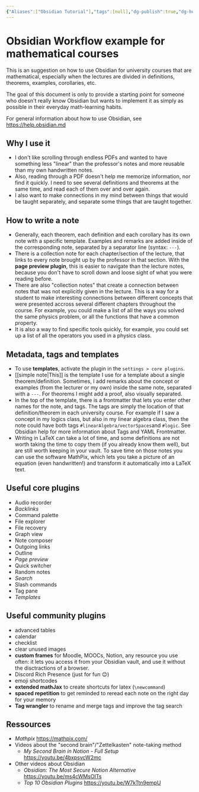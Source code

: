 ```yaml
---
{"Aliases":["Obsidian Tutorial"],"tags":[null],"dg-publish":true,"dg-home-link":false,"permalink":"/00-meta/obsidian-workflow-example-for-mathematical-courses/","dgHomeLink":false,"dgPassFrontmatter":true}
---
```


# Obsidian Workflow example for mathematical courses
This is an suggestion on how to use Obsidian for university courses that are mathematical, especially when the lectures are divided in definitions, theorems, examples, corollaries, etc. 

The goal of this document is only to provide a starting point for someone who doesn't really know Obsidian but wants to implement it as simply as possible in their everyday math-learning habits.

For general information about how to use Obsidian, see https://help.obsidian.md

## Why I use it
- I don't like scrolling through endless PDFs and wanted to have something less "linear" than the professor's notes and more reusable than my own handwritten notes. 
- Also, reading through a PDF doesn't help me memorize information, nor find it quickly. I need to see several definitions and theorems at the same time, and read each of them over and over again. 
- I also want to make connections in my mind between things that would be taught separately, and separate some things that are taught together. 

## How to write a note 
- Generally, each theorem, each definition and each corollary has its own note with a specific template. Examples and remarks are added inside of the corresponding note, separated by a separator line (syntax: ```---```). 
- There is a collection note for each chapter/section of the lecture, that links to every note brought up by the professor in that section. With the **page preview plugin**, this is easier to navigate than the lecture notes, because you don't have to scroll down and loose sight of what you were reading before. 
- There are also "collection notes" that create a connection between notes that was not explicitly given in the lecture. This is a way for a student to make interesting connections between different concepts that were presented accross several different chapters throughout the course. For example, you could make a list of all the ways you solved the same physics problem, or all the functions that have a common property. 
- It is also a way to find specific tools quickly, for example, you could set up a list of all the operators you used in a physics class. 

## Metadata, tags and templates
- To use **templates**, activate the plugin in the `settings > core plugins`. 
- [[simple note|This]] is the template I use for a template about a single theorem/definition. Sometimes, I add remarks about the concept or examples (from the lecturer or my own) inside the same note, separated with a `---`. For theorems I might add a proof, also visually separated. 
- In the top of the template, there is a frontmatter that lets you enter other names for the note, and tags. The tags are simply the location of that definition/theorem in each university course. For example if I saw a concept in my logics class, but also in my linear algebra class, then the note could have both tags `#linearAlgebra/vectorSpaces`and `#logic`. See Obsidian help for more information about Tags and YAML Frontmatter. 
- Writing in LaTeX can take a lot of time, and some definitions are not worth taking the time to copy them (if you already know them well), but are still worth keeping in your vault. To save time on those notes you can use the software MathPix, which lets you take a picture of an equation (even handwritten!) and transform it automatically into a LaTeX text. 

## Useful core plugins
- Audio recorder
- *Backlinks*
- Command palette
- File explorer
- File recovery
- Graph view
- Note composer
- Outgoing links
- Outline
- *Page preview*
- Quick switcher
- Random notes
- *Search*
- Slash commands
- Tag pane
- *Templates*

## Useful community plugins
- advanced tables
- calendar
- checklist
- clear unused images
- **custom frames** for Moodle, MOOCs, Notion, any resource you use often: it lets you access it from your Obsidian vault, and use it without the disctractions of a browser. 
- Discord Rich Presence (just for fun 😉) 
- emoji shortcodes 
- **extended mathJax** to create shortcuts for latex (`\newcommand`)
- **spaced repetition** to get reminded to reread each note on the right day for your memory
- **Tag wrangler** to rename and merge tags and improve the tag search 

## Ressources
- _Mathpix_ https://mathpix.com/
- Videos about the "second brain"/"Zettelkasten" note-taking method
	- _My Second Brain in Notion - Full Setup_ https://youtu.be/4bxpsvcW2mc
- Other videos about Obsidian
	- _Obsidian: The Most Secure Notion Alternative_ https://youtu.be/ms4cWMsOITs
	- _Top 10 Obsidian Plugins_ https://youtu.be/W7kTtn9empU